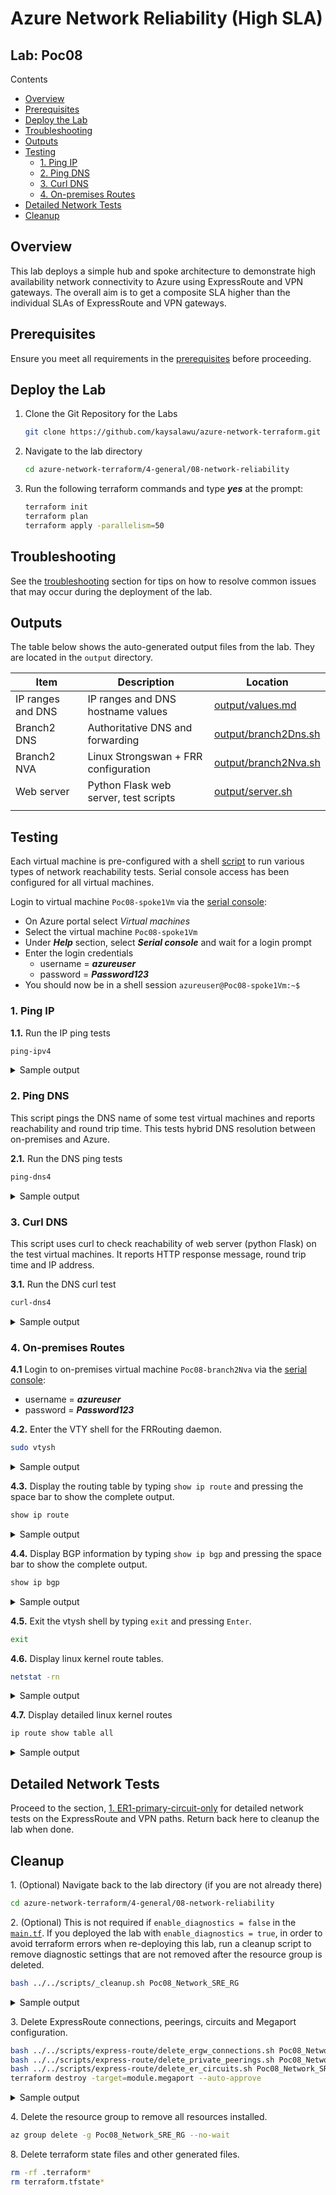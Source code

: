 # Azure Network Reliability (High SLA) <!-- omit from toc -->

## Lab: Poc08 <!-- omit from toc -->

Contents

- [Overview](#overview)
- [Prerequisites](#prerequisites)
- [Deploy the Lab](#deploy-the-lab)
- [Troubleshooting](#troubleshooting)
- [Outputs](#outputs)
- [Testing](#testing)
  - [1. Ping IP](#1-ping-ip)
  - [2. Ping DNS](#2-ping-dns)
  - [3. Curl DNS](#3-curl-dns)
  - [4. On-premises Routes](#4-on-premises-routes)
- [Detailed Network Tests](#detailed-network-tests)
- [Cleanup](#cleanup)

## Overview

This lab deploys a simple hub and spoke architecture to demonstrate high availability network connectivity to Azure using ExpressRoute and VPN gateways. The overall aim is to get a composite SLA higher than the individual SLAs of ExpressRoute and VPN gateways.

## Prerequisites

Ensure you meet all requirements in the [prerequisites](../../prerequisites/README.md) before proceeding.

## Deploy the Lab

1. Clone the Git Repository for the Labs

   ```sh
   git clone https://github.com/kaysalawu/azure-network-terraform.git
   ```

2. Navigate to the lab directory

   ```sh
   cd azure-network-terraform/4-general/08-network-reliability
   ```

3. Run the following terraform commands and type ***yes*** at the prompt:

   ```sh
   terraform init
   terraform plan
   terraform apply -parallelism=50
   ```

## Troubleshooting

See the [troubleshooting](../../troubleshooting/README.md) section for tips on how to resolve common issues that may occur during the deployment of the lab.

## Outputs

The table below shows the auto-generated output files from the lab. They are located in the `output` directory.

| Item    | Description  | Location |
|--------|--------|--------|
| IP ranges and DNS | IP ranges and DNS hostname values | [output/values.md](./output/values.md) |
| Branch2 DNS | Authoritative DNS and forwarding | [output/branch2Dns.sh](./output/branch2Dns.sh) |
| Branch2 NVA | Linux Strongswan + FRR configuration | [output/branch2Nva.sh](./output/branch2Nva.sh) |
| Web server | Python Flask web server, test scripts | [output/server.sh](./output/server.sh) |
||||

## Testing

Each virtual machine is pre-configured with a shell [script](../../scripts/server.sh) to run various types of network reachability tests. Serial console access has been configured for all virtual machines.

Login to virtual machine `Poc08-spoke1Vm` via the [serial console](https://learn.microsoft.com/en-us/troubleshoot/azure/virtual-machines/serial-console-overview#access-serial-console-for-virtual-machines-via-azure-portal):

- On Azure portal select *Virtual machines*
- Select the virtual machine `Poc08-spoke1Vm`
- Under ***Help*** section, select ***Serial console*** and wait for a login prompt
- Enter the login credentials
  - username = ***azureuser***
  - password = ***Password123***
- You should now be in a shell session `azureuser@Poc08-spoke1Vm:~$`

### 1. Ping IP

**1.1.** Run the IP ping tests

```sh
ping-ipv4
```

<details>

<summary>Sample output</summary>

```sh
azureuser@spoke1Vm:~$ ping-ipv4

 ping ipv4 ...

branch2 - 10.20.0.5 -OK 29.331 ms
hub1    - 10.11.0.5 -OK 4.083 ms
spoke1  - 10.1.0.5 -OK 0.045 ms
internet - icanhazip.com -NA
```

</details>
<p>

### 2. Ping DNS

This script pings the DNS name of some test virtual machines and reports reachability and round trip time. This tests hybrid DNS resolution between on-premises and Azure.

**2.1.** Run the DNS ping tests

```sh
ping-dns4
```

<details>

<summary>Sample output</summary>

```sh
azureuser@spoke1Vm:~$ ping-dns4

 ping dns ipv4 ...

branch2vm.corp - 10.20.0.5 -OK 26.033 ms
hub1vm.eu.az.corp - 10.11.0.5 -OK 1.584 ms
spoke1vm.eu.az.corp - 10.1.0.5 -OK 0.046 ms
icanhazip.com - 104.16.184.241 -NA
```

</details>
<p>

### 3. Curl DNS

This script uses curl to check reachability of web server (python Flask) on the test virtual machines. It reports HTTP response message, round trip time and IP address.

**3.1.** Run the DNS curl test

```sh
curl-dns4
```

<details>

<summary>Sample output</summary>

```sh
azureuser@spoke1Vm:~$ curl-dns4

 curl dns ipv4 ...

200 (0.053974s) - 10.20.0.5 - branch2vm.corp
200 (0.011361s) - 10.11.0.5 - hub1vm.eu.az.corp
200 (0.006002s) - 10.1.0.5 - spoke1vm.eu.az.corp
200 (0.022728s) - 104.16.185.241 - icanhazip.com
```

</details>
<p>

### 4. On-premises Routes

**4.1** Login to on-premises virtual machine `Poc08-branch2Nva` via the [serial console](https://learn.microsoft.com/en-us/troubleshoot/azure/virtual-machines/serial-console-overview#access-serial-console-for-virtual-machines-via-azure-portal):
  - username = ***azureuser***
  - password = ***Password123***

**4.2.** Enter the VTY shell for the FRRouting daemon.

```sh
sudo vtysh
```

<details>

<summary>Sample output</summary>

```sh
azureuser@branch2Nva:~$ sudo vtysh

Hello, this is FRRouting (version 7.2.1).
Copyright 1996-2005 Kunihiro Ishiguro, et al.
```

</details>
<p>

**4.3.** Display the routing table by typing `show ip route` and pressing the space bar to show the complete output.

```sh
show ip route
```

<details>

<summary>Sample output</summary>

```sh
branch2Nva# show ip route
Codes: K - kernel route, C - connected, S - static, R - RIP,
       O - OSPF, I - IS-IS, B - BGP, E - EIGRP, N - NHRP,
       T - Table, v - VNC, V - VNC-Direct, A - Babel, D - SHARP,
       F - PBR, f - OpenFabric,
       > - selected route, * - FIB route, q - queued route, r - rejected route

S   0.0.0.0/0 [1/0] via 10.20.1.1, eth0, 1d14h40m
K>* 0.0.0.0/0 [0/100] via 10.20.1.1, eth0, src 10.20.1.9, 1d14h40m
B>  10.1.0.0/20 [20/0] via 10.20.17.4 (recursive), 21:12:45
  *                      via 10.20.1.1, eth0, 21:12:45
                       via 10.20.17.5 (recursive), 21:12:45
                         via 10.20.1.1, eth0, 21:12:45
B>  10.11.0.0/20 [20/0] via 10.20.17.4 (recursive), 21:12:45
  *                       via 10.20.1.1, eth0, 21:12:45
                        via 10.20.17.5 (recursive), 21:12:45
                          via 10.20.1.1, eth0, 21:12:45
B>  10.11.16.0/20 [20/0] via 10.20.17.4 (recursive), 21:12:45
  *                        via 10.20.1.1, eth0, 21:12:45
                         via 10.20.17.5 (recursive), 21:12:45
                           via 10.20.1.1, eth0, 21:12:45
S>* 10.20.0.0/24 [1/0] via 10.20.1.1, eth0, 1d14h40m
C>* 10.20.1.0/24 is directly connected, eth0, 1d14h40m
C>* 10.20.2.0/24 is directly connected, eth1, 1d14h40m
S>* 10.20.17.4/32 [1/0] via 10.20.1.1, eth0, 1d14h40m
S>* 10.20.17.5/32 [1/0] via 10.20.1.1, eth0, 1d14h40m
K>* 168.63.129.16/32 [0/100] via 10.20.1.1, eth0, src 10.20.1.9, 1d14h40m
K>* 169.254.169.254/32 [0/100] via 10.20.1.1, eth0, src 10.20.1.9, 1d14h40m
C>* 192.168.20.20/32 is directly connected, lo, 1d14h40m
```

We can see the Vnet ranges learned dynamically via BGP.

</details>
<p>

**4.4.** Display BGP information by typing `show ip bgp` and pressing the space bar to show the complete output.

```sh
show ip bgp
```

<details>

<summary>Sample output</summary>

```sh
branch2Nva# show ip bgp
BGP table version is 214, local router ID is 192.168.20.20, vrf id 0
Default local pref 100, local AS 65002
Status codes:  s suppressed, d damped, h history, * valid, > best, = multipath,
               i internal, r RIB-failure, S Stale, R Removed
Nexthop codes: @NNN nexthop's vrf id, < announce-nh-self
Origin codes:  i - IGP, e - EGP, ? - incomplete

   Network          Next Hop            Metric LocPrf Weight Path
*= 10.1.0.0/20      10.20.17.5                    300      0 65515 12076 64512 12076 i
*>                  10.20.17.4                    300      0 65515 12076 64512 12076 i
*= 10.11.0.0/20     10.20.17.5                    300      0 65515 12076 64512 12076 i
*>                  10.20.17.4                    300      0 65515 12076 64512 12076 i
*= 10.11.16.0/20    10.20.17.5                    300      0 65515 12076 64512 12076 i
*>                  10.20.17.4                    300      0 65515 12076 64512 12076 i
*> 10.20.0.0/24     0.0.0.0                  0         32768 i

Displayed  4 routes and 7 total paths
```

We can see the hub and spoke Vnet ranges being learned dynamically in the BGP table.

</details>
<p>

**4.5.** Exit the vtysh shell by typing `exit` and pressing `Enter`.

```sh
exit
```

**4.6.** Display linux kernel route tables.

```sh
netstat -rn
```

<details>

<summary>Sample output</summary>

```sh
azureuser@branch2Nva:~$ netstat -rn
Kernel IP routing table
Destination     Gateway         Genmask         Flags   MSS Window  irtt Iface
0.0.0.0         10.20.1.1       0.0.0.0         UG        0 0          0 eth0
10.1.0.0        10.20.1.1       255.255.240.0   UG        0 0          0 eth0
10.11.0.0       10.20.1.1       255.255.240.0   UG        0 0          0 eth0
10.11.16.0      10.20.1.1       255.255.240.0   UG        0 0          0 eth0
10.20.0.0       10.20.1.1       255.255.255.0   UG        0 0          0 eth0
10.20.1.0       0.0.0.0         255.255.255.0   U         0 0          0 eth0
10.20.2.0       0.0.0.0         255.255.255.0   U         0 0          0 eth1
10.20.17.4      10.20.1.1       255.255.255.255 UGH       0 0          0 eth0
10.20.17.5      10.20.1.1       255.255.255.255 UGH       0 0          0 eth0
168.63.129.16   10.20.1.1       255.255.255.255 UGH       0 0          0 eth0
169.254.169.254 10.20.1.1       255.255.255.255 UGH       0 0          0 eth0
```

</details>
<p>

**4.7.** Display detailed linux kernel routes

```sh
ip route show table all
```

<details>

<summary>Sample output</summary>

```sh
azureuser@branch2Nva:~$ ip route show table all
168.63.129.16 via 10.20.2.1 dev eth1 table rt1
default via 10.20.1.1 dev eth0 proto dhcp src 10.20.1.9 metric 100
10.1.0.0/20 via 10.20.1.1 dev eth0 proto bgp metric 20
10.11.0.0/20 via 10.20.1.1 dev eth0 proto bgp metric 20
10.11.16.0/20 via 10.20.1.1 dev eth0 proto bgp metric 20
10.20.0.0/24 via 10.20.1.1 dev eth0 proto static metric 20
10.20.1.0/24 dev eth0 proto kernel scope link src 10.20.1.9
10.20.2.0/24 dev eth1 proto kernel scope link src 10.20.2.9
10.20.17.4 via 10.20.1.1 dev eth0 proto static metric 20
10.20.17.5 via 10.20.1.1 dev eth0 proto static metric 20
168.63.129.16 via 10.20.1.1 dev eth0 proto dhcp src 10.20.1.9 metric 100
169.254.169.254 via 10.20.1.1 dev eth0 proto dhcp src 10.20.1.9 metric 100
local 10.20.1.9 dev eth0 table local proto kernel scope host src 10.20.1.9
broadcast 10.20.1.255 dev eth0 table local proto kernel scope link src 10.20.1.9
local 10.20.2.9 dev eth1 table local proto kernel scope host src 10.20.2.9
broadcast 10.20.2.255 dev eth1 table local proto kernel scope link src 10.20.2.9
local 127.0.0.0/8 dev lo table local proto kernel scope host src 127.0.0.1
local 127.0.0.1 dev lo table local proto kernel scope host src 127.0.0.1
broadcast 127.255.255.255 dev lo table local proto kernel scope link src 127.0.0.1
local 192.168.20.20 dev lo table local proto kernel scope host src 192.168.20.20
broadcast 192.168.20.20 dev lo table local proto kernel scope link src 192.168.20.20
::1 dev lo proto kernel metric 256 pref medium
fe80::/64 dev eth1 proto kernel metric 256 pref medium
fe80::/64 dev eth0 proto kernel metric 256 pref medium
local ::1 dev lo table local proto kernel metric 0 pref medium
anycast fe80:: dev eth0 table local proto kernel metric 0 pref medium
anycast fe80:: dev eth1 table local proto kernel metric 0 pref medium
local fe80::20d:3aff:fedd:6043 dev eth0 table local proto kernel metric 0 pref medium
local fe80::20d:3aff:fedd:63b3 dev eth1 table local proto kernel metric 0 pref medium
multicast ff00::/8 dev eth1 table local proto kernel metric 256 pref medium
multicast ff00::/8 dev eth0 table local proto kernel metric 256 pref medium
```

</details>
<p>

## Detailed Network Tests

Proceed to the section, [1. ER1-primary-circuit-only](./tests/1.%20ER1-primary-circuit-only.md) for detailed network tests on the ExpressRoute and VPN paths. Return back here to cleanup the lab when done.

## Cleanup

1\. (Optional) Navigate back to the lab directory (if you are not already there)

```sh
cd azure-network-terraform/4-general/08-network-reliability
```

2\. (Optional) This is not required if `enable_diagnostics = false` in the [`main.tf`](./02-main.tf). If you deployed the lab with `enable_diagnostics = true`, in order to avoid terraform errors when re-deploying this lab, run a cleanup script to remove diagnostic settings that are not removed after the resource group is deleted.

```sh
bash ../../scripts/_cleanup.sh Poc08_Network_SRE_RG
```

<details>

<summary>Sample output</summary>

```sh
08-network-reliability$ bash ../../scripts/_cleanup.sh Poc08_Network_SRE_RG

Resource group: Poc08_Network_SRE_RG

⏳ Checking for diagnostic settings on resources in Poc08_Network_SRE_RG ...
➜  Checking firewall ...
➜  Checking vnet gateway ...
    ❌ Deleting: diag setting [Poc08-branch2-ergw-diag] for vnet gateway [Poc08-branch2-ergw] ...
    ❌ Deleting: diag setting [Poc08-hub1-ergw-diag] for vnet gateway [Poc08-hub1-ergw] ...
    ❌ Deleting: diag setting [Poc08-hub1-vpngw-diag] for vnet gateway [Poc08-hub1-vpngw] ...
➜  Checking vpn gateway ...
➜  Checking er gateway ...
➜  Checking app gateway ...
⏳ Checking for azure policies in Poc08_Network_SRE_RG ...
Done!
```

</details>
<p>

3\. Delete ExpressRoute connections, peerings, circuits and Megaport configuration.

```sh
bash ../../scripts/express-route/delete_ergw_connections.sh Poc08_Network_SRE_RG
bash ../../scripts/express-route/delete_private_peerings.sh Poc08_Network_SRE_RG
bash ../../scripts/express-route/delete_er_circuits.sh Poc08_Network_SRE_RG
terraform destroy -target=module.megaport --auto-approve
```

<details>

<summary>Sample output</summary>

```sh
08-network-reliability$ bash ../../scripts/express-route/delete_ergw_connections.sh Poc08_Network_SRE_RG

#######################################
Script: delete_ergw_connections.sh
#######################################

Resource group: Poc08_Network_SRE_RG

⏳ Processing gateway: Poc08-branch2-ergw
❓ Deleting connection: Poc08-er3
❌ Deleted connection: Poc08-er3
⏳ Processing gateway: Poc08-hub1-ergw
❓ Deleting connection: Poc08-er2
❌ Deleted connection: Poc08-er2
❓ Deleting connection: Poc08-er1
❌ Deleted connection: Poc08-er1
⏳ Processing gateway: Poc08-hub1-vpngw
⏳ Checking status of gateway connections ...
     - ⏳ Waiting for gateway/conn Poc08-branch2-ergw/Poc08-er3 to delete...
     - ⏳ Waiting for gateway/conn Poc08-hub1-ergw/Poc08-er2 to delete...
     - ⏳ Waiting for gateway/conn Poc08-hub1-ergw/Poc08-er1 to delete...
   ➜ Gateway connections are still deleting. Checking again in 30 seconds...
     - ⏳ Waiting for gateway/conn Poc08-branch2-ergw/Poc08-er3 to delete...
     - ⏳ Waiting for gateway/conn Poc08-hub1-ergw/Poc08-er2 to delete...
     - ⏳ Waiting for gateway/conn Poc08-hub1-ergw/Poc08-er1 to delete...
   ➜ Gateway connections are still deleting. Checking again in 30 seconds...
     - ⏳ Waiting for gateway/conn Poc08-branch2-ergw/Poc08-er3 to delete...
     - ⏳ Waiting for gateway/conn Poc08-hub1-ergw/Poc08-er2 to delete...
     - ⏳ Waiting for gateway/conn Poc08-hub1-ergw/Poc08-er1 to delete...
   ➜ Gateway connections are still deleting. Checking again in 30 seconds...
     - ⏳ Waiting for gateway/conn Poc08-branch2-ergw/Poc08-er3 to delete...
     - ⏳ Waiting for gateway/conn Poc08-hub1-ergw/Poc08-er1 to delete...
   ➜ Gateway connections are still deleting. Checking again in 30 seconds...
     - ⏳ Waiting for gateway/conn Poc08-branch2-ergw/Poc08-er3 to delete...
     - ⏳ Waiting for gateway/conn Poc08-hub1-ergw/Poc08-er1 to delete...
   ➜ Gateway connections are still deleting. Checking again in 30 seconds...
   ✔ All gateway connections deleted successfully.
```

```sh
#######################################
Script: delete_private_peerings.sh
#######################################

Resource group: Poc08_Network_SRE_RG

⏳ Processing circuit: Poc08-er1
⏳ Processing circuit: Poc08-er2
⏳ Processing circuit: Poc08-er3
⏳ Checking status of peerings ...
   ✔ All peerings deleted successfully.
```

```sh
08-network-reliability$ bash ../../scripts/express-route/delete_er_circuits.sh Poc08_Network_SRE_RG

#######################################
Script: delete_er_circuits.sh
#######################################

Resource group: Poc08_Network_SRE_RG

⏳ Deleting circuit: Poc08-er1
⏳ Deleting circuit: Poc08-er2
⏳ Deleting circuit: Poc08-er3
⏳ Checking status of circuits ...
     - Poc08-er1 still deleting ...
     - Poc08-er2 still deleting ...
     - Poc08-er3 still deleting ...
   ➜ Circuits are still deleting. Checking again in 10 seconds...
   ✔ All circuits deleted successfully.
```

</details>
<p>

4\. Delete the resource group to remove all resources installed.

```sh
az group delete -g Poc08_Network_SRE_RG --no-wait
```


8\. Delete terraform state files and other generated files.

```sh
rm -rf .terraform*
rm terraform.tfstate*
```
